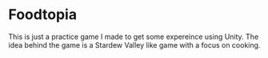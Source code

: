# Foodtopia

This is just a practice game I made to get some expereince using Unity. The idea behind the game is a Stardew Valley like game with a focus on cooking. 

